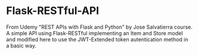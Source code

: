 # Flask-RESTful-API
From Udemy "REST APIs with Flask and Python" by Jose Salvatierra course. A simple API using Flask-RESTful implementing an Item and Store model and modified here to use the JWT-Extended token autentication method in a basic way.


